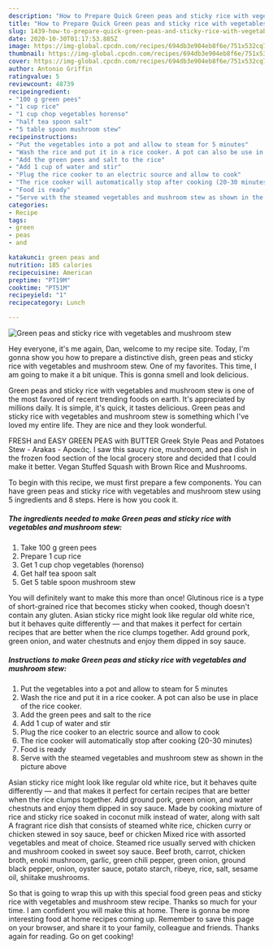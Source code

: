 ```yaml
---
description: "How to Prepare Quick Green peas and sticky rice with vegetables and mushroom stew"
title: "How to Prepare Quick Green peas and sticky rice with vegetables and mushroom stew"
slug: 1439-how-to-prepare-quick-green-peas-and-sticky-rice-with-vegetables-and-mushroom-stew
date: 2020-10-30T01:17:53.885Z
image: https://img-global.cpcdn.com/recipes/694db3e904eb8f6e/751x532cq70/green-peas-and-sticky-rice-with-vegetables-and-mushroom-stew-recipe-main-photo.jpg
thumbnail: https://img-global.cpcdn.com/recipes/694db3e904eb8f6e/751x532cq70/green-peas-and-sticky-rice-with-vegetables-and-mushroom-stew-recipe-main-photo.jpg
cover: https://img-global.cpcdn.com/recipes/694db3e904eb8f6e/751x532cq70/green-peas-and-sticky-rice-with-vegetables-and-mushroom-stew-recipe-main-photo.jpg
author: Antonio Griffin
ratingvalue: 5
reviewcount: 48739
recipeingredient:
- "100 g green pees"
- "1 cup rice"
- "1 cup chop vegetables horenso"
- "half tea spoon salt"
- "5 table spoon mushroom stew"
recipeinstructions:
- "Put the vegetables into a pot and allow to steam for 5 minutes"
- "Wash the rice and put it in a rice cooker. A pot can also be use in place of the rice cooker."
- "Add the green pees and salt to the rice"
- "Add 1 cup of water and stir"
- "Plug the rice cooker to an electric source and allow to cook"
- "The rice cooker will automatically stop after cooking (20-30 minutes)"
- "Food is ready"
- "Serve with the steamed vegetables and mushroom stew as shown in the picture above"
categories:
- Recipe
tags:
- green
- peas
- and

katakunci: green peas and 
nutrition: 185 calories
recipecuisine: American
preptime: "PT19M"
cooktime: "PT51M"
recipeyield: "1"
recipecategory: Lunch

---
```



![Green peas and sticky rice with vegetables and mushroom stew](https://img-global.cpcdn.com/recipes/694db3e904eb8f6e/751x532cq70/green-peas-and-sticky-rice-with-vegetables-and-mushroom-stew-recipe-main-photo.jpg)

Hey everyone, it's me again, Dan, welcome to my recipe site. Today, I'm gonna show you how to prepare a distinctive dish, green peas and sticky rice with vegetables and mushroom stew. One of my favorites. This time, I am going to make it a bit unique. This is gonna smell and look delicious.

Green peas and sticky rice with vegetables and mushroom stew is one of the most favored of recent trending foods on earth. It's appreciated by millions daily. It is simple, it's quick, it tastes delicious. Green peas and sticky rice with vegetables and mushroom stew is something which I've loved my entire life. They are nice and they look wonderful.

FRESH and EASY GREEN PEAS with BUTTER Greek Style Peas and Potatoes Stew - Arakas - Αρακάς. I saw this saucy rice, mushroom, and pea dish in the frozen food section of the local grocery store and decided that I could make it better. Vegan Stuffed Squash with Brown Rice and Mushrooms.


To begin with this recipe, we must first prepare a few components. You can have green peas and sticky rice with vegetables and mushroom stew using 5 ingredients and 8 steps. Here is how you cook it.

<!--inarticleads1-->

##### The ingredients needed to make Green peas and sticky rice with vegetables and mushroom stew:

1. Take 100 g green pees
1. Prepare 1 cup rice
1. Get 1 cup chop vegetables (horenso)
1. Get half tea spoon salt
1. Get 5 table spoon mushroom stew


You will definitely want to make this more than once! Glutinous rice is a type of short-grained rice that becomes sticky when cooked, though doesn&#39;t contain any gluten. Asian sticky rice might look like regular old white rice, but it behaves quite differently — and that makes it perfect for certain recipes that are better when the rice clumps together. Add ground pork, green onion, and water chestnuts and enjoy them dipped in soy sauce. 

<!--inarticleads2-->

##### Instructions to make Green peas and sticky rice with vegetables and mushroom stew:

1. Put the vegetables into a pot and allow to steam for 5 minutes
1. Wash the rice and put it in a rice cooker. A pot can also be use in place of the rice cooker.
1. Add the green pees and salt to the rice
1. Add 1 cup of water and stir
1. Plug the rice cooker to an electric source and allow to cook
1. The rice cooker will automatically stop after cooking (20-30 minutes)
1. Food is ready
1. Serve with the steamed vegetables and mushroom stew as shown in the picture above


Asian sticky rice might look like regular old white rice, but it behaves quite differently — and that makes it perfect for certain recipes that are better when the rice clumps together. Add ground pork, green onion, and water chestnuts and enjoy them dipped in soy sauce. Made by cooking mixture of rice and sticky rice soaked in coconut milk instead of water, along with salt A fragrant rice dish that consists of steamed white rice, chicken curry or chicken stewed in soy sauce, beef or chicken Mixed rice with assorted vegetables and meat of choice. Steamed rice usually served with chicken and mushroom cooked in sweet soy sauce. Beef broth, carrot, chicken broth, enoki mushroom, garlic, green chili pepper, green onion, ground black pepper, onion, oyster sauce, potato starch, ribeye, rice, salt, sesame oil, shiitake mushrooms. 

So that is going to wrap this up with this special food green peas and sticky rice with vegetables and mushroom stew recipe. Thanks so much for your time. I am confident you will make this at home. There is gonna be more interesting food at home recipes coming up. Remember to save this page on your browser, and share it to your family, colleague and friends. Thanks again for reading. Go on get cooking!
